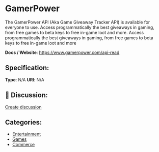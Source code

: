 # GamerPower


The GamerPower API (Aka Game Giveaway Tracker API) is available for everyone to use. Access programmatically the best giveaways in gaming, from free games to beta keys to free in-game loot and more. Access programmatically the best giveaways in gaming, from free games to beta keys to free in-game loot and more

**Docs / Website**: https://www.gamerpower.com/api-read

## Specification:
**Type**:  N/A 
**URI**:  N/A 

## 💬 Discussion:
[Create discussion](link)

## Categories:
- [Entertainment](https://github.com/apis-list/apis-list#entertainment)
- [Games](https://github.com/apis-list/apis-list#games)
- [Commerce](https://github.com/apis-list/apis-list#commerce)





